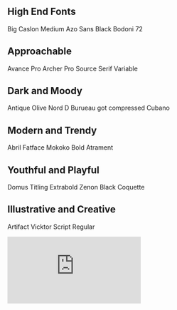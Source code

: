 ## High End Fonts

Big Caslon Medium
Azo Sans Black
Bodoni 72

## Approachable
Avance Pro
Archer Pro
Source Serif Variable

## Dark and Moody
Antique Olive Nord D
Burueau got compressed
Cubano

## Modern and Trendy
Abril Fatface
Mokoko Bold
Atrament

## Youthful and Playful
Domus Titling Extrabold
Zenon Black
Coquette

## Illustrative and Creative
Artifact
Vicktor Script Regular

[![Foo](https://christopherkober.github.io/personal-wiki/assets/Font-Styles-Guide-PDF.pdf)](https://christopherkober.github.io/personal-wiki/assets/Font-Styles-Guide-PDF.pdf)